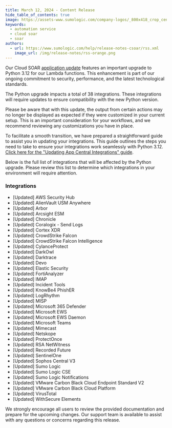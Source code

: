 ```yaml
---
title: March 12, 2024 - Content Release
hide_table_of_contents: true
image: https://assets-www.sumologic.com/company-logos/_800x418_crop_center-center_82_none/SumoLogic_Preview_600x600.jpg
keywords:
  - automation service
  - cloud soar
  - soar
authors:
  - url: https://www.sumologic.com/help/release-notes-csoar/rss.xml
    image_url: /img/release-notes/rss-orange.png
---
```



Our Cloud SOAR [application update](/release-notes-csoar/2024/03/12/application-update/) features an important upgrade to Python 3.12 for our Lambda functions. This enhancement is part of our ongoing commitment to security, performance, and the latest technological standards.

The Python upgrade impacts a total of 38 integrations. These integrations will require updates to ensure compatibility with the new Python version.

Please be aware that with this update, the output from certain actions may no longer be displayed as expected if they were customized in your current setup. This is an important consideration for your workflows, and we recommend reviewing any customizations you have in place.

To facilitate a smooth transition, we have prepared a straightforward guide to assist you in updating your integrations. This guide outlines the steps you need to take to ensure your integrations work seamlessly with Python 3.12. <a href="https://www.sumologic.com/help/files/updating-app-central-integrations.pdf" target="_blank">Click here for the "Updating App Central Integrations" guide</a>.

Below is the full list of integrations that will be affected by the Python upgrade. Please review this list to determine which integrations in your environment will require attention.

### Integrations

* [Updated] AWS Security Hub
* [Updated] AlienVault USM Anywhere
* [Updated] Arbor
* [Updated] Arcsight ESM
* [Updated] Chronicle
* [Updated] Coralogix - Send Logs
* [Updated] Cortex XDR
* [Updated] CrowdStrike Falcon
* [Updated] CrowdStrike Falcon Intelligence
* [Updated] CylanceProtect
* [Updated] DarkOwl
* [Updated] Darktrace
* [Updated] Devo
* [Updated] Elastic Security
* [Updated] FortiAnalyzer
* [Updated] IMAP
* [Updated] Incident Tools
* [Updated] KnowBe4 PhishER
* [Updated] LogRhythm
* [Updated] MISP
* [Updated] Microsoft 365 Defender
* [Updated] Microsoft EWS
* [Updated] Microsoft EWS Daemon
* [Updated] Microsoft Teams
* [Updated] Mimecast
* [Updated] Netskope
* [Updated] ProtectOnce
* [Updated] RSA NetWitness
* [Updated] Recorded Future
* [Updated] SentinelOne
* [Updated] Sophos Central V3
* [Updated] Sumo Logic
* [Updated] Sumo Logic CSE
* [Updated] Sumo Logic Notifications
* [Updated] VMware Carbon Black Cloud Endpoint Standard V2
* [Updated] VMware Carbon Black Cloud Platform
* [Updated] VirusTotal
* [Updated] WithSecure Elements

We strongly encourage all users to review the provided documentation and prepare for the upcoming changes. Our support team is available to assist with any questions or concerns regarding this release.
